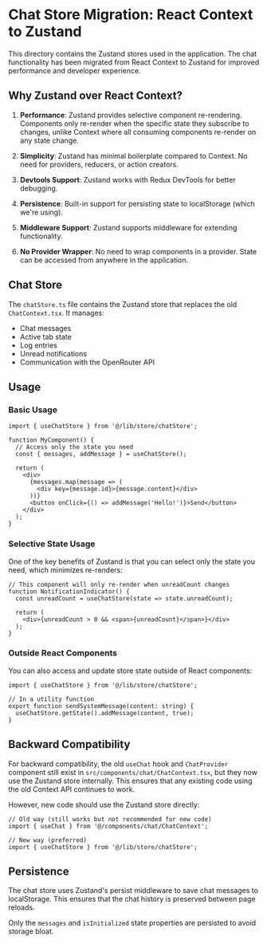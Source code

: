 # Chat Store Migration: React Context to Zustand

This directory contains the Zustand stores used in the application. The chat functionality has been migrated from React Context to Zustand for improved performance and developer experience.

## Why Zustand over React Context?

1. **Performance**: Zustand provides selective component re-rendering. Components only re-render when the specific state they subscribe to changes, unlike Context where all consuming components re-render on any state change.

2. **Simplicity**: Zustand has minimal boilerplate compared to Context. No need for providers, reducers, or action creators.

3. **Devtools Support**: Zustand works with Redux DevTools for better debugging.

4. **Persistence**: Built-in support for persisting state to localStorage (which we're using).

5. **Middleware Support**: Zustand supports middleware for extending functionality.

6. **No Provider Wrapper**: No need to wrap components in a provider. State can be accessed from anywhere in the application.

## Chat Store

The `chatStore.ts` file contains the Zustand store that replaces the old `ChatContext.tsx`. It manages:

- Chat messages
- Active tab state
- Log entries
- Unread notifications
- Communication with the OpenRouter API

## Usage

### Basic Usage

```tsx
import { useChatStore } from '@/lib/store/chatStore';

function MyComponent() {
  // Access only the state you need
  const { messages, addMessage } = useChatStore();
  
  return (
    <div>
      {messages.map(message => (
        <div key={message.id}>{message.content}</div>
      ))}
      <button onClick={() => addMessage('Hello!')}>Send</button>
    </div>
  );
}
```

### Selective State Usage

One of the key benefits of Zustand is that you can select only the state you need, which minimizes re-renders:

```tsx
// This component will only re-render when unreadCount changes
function NotificationIndicator() {
  const unreadCount = useChatStore(state => state.unreadCount);
  
  return (
    <div>{unreadCount > 0 && <span>{unreadCount}</span>}</div>
  );
}
```

### Outside React Components

You can also access and update store state outside of React components:

```tsx
import { useChatStore } from '@/lib/store/chatStore';

// In a utility function
export function sendSystemMessage(content: string) {
  useChatStore.getState().addMessage(content, true);
}
```

## Backward Compatibility

For backward compatibility, the old `useChat` hook and `ChatProvider` component still exist in `src/components/chat/ChatContext.tsx`, but they now use the Zustand store internally. This ensures that any existing code using the old Context API continues to work.

However, new code should use the Zustand store directly:

```tsx
// Old way (still works but not recommended for new code)
import { useChat } from '@/components/chat/ChatContext';

// New way (preferred)
import { useChatStore } from '@/lib/store/chatStore';
```

## Persistence

The chat store uses Zustand's persist middleware to save chat messages to localStorage. This ensures that the chat history is preserved between page reloads.

Only the `messages` and `isInitialized` state properties are persisted to avoid storage bloat. 